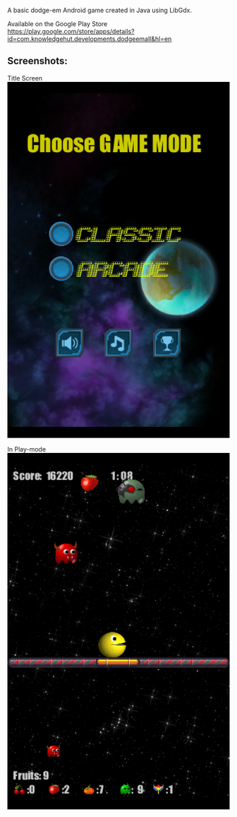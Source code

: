 A basic dodge-em Android game created in Java using LibGdx. 

Available on the Google Play Store
https://play.google.com/store/apps/details?id=com.knowledgehut.developments.dodgeemall&hl=en

Screenshots:
------------
Title Screen
![Dodge em titlescreen](https://github.com/theKHutDeveloper/DodgeEm2/blob/master/Screenshot_20161217-170939.png)

In Play-mode
![Dodge em screenshot 1](https://github.com/theKHutDeveloper/DodgeEm2/blob/master/Screenshot_20161217-170813.png)

